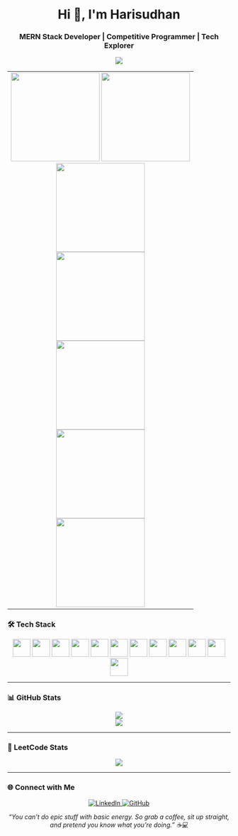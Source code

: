 <h1 align="center">Hi 👋, I'm Harisudhan</h1>
<h3 align="center">MERN Stack Developer | Competitive Programmer | Tech Explorer</h3>

<p align="center">
  <img src="https://readme-typing-svg.herokuapp.com?font=Fira+Code&size=22&pause=1000&color=00FFFF&center=true&vCenter=true&width=435&lines=Full+Stack+Developer;C%2B%2B+%7C+Java+%7C+SQL+%7C+DSA;React+%7C+MongoDB+%7C+Express+%7C+TailwindCSS;Problem+Solver+%7C+Lifelong+Learner" />
</p>

<table align="center">
  <tr>
    <td align="center">
      <!-- Previous GIFs -->
       <img src="https://media.giphy.com/media/v1.Y2lkPTc5MGI3NjExeDRlNGljcno1YjY1dDc1ZWFudmlscnM0anR3OWc2bXg2bnJsNWFjZSZlcD12MV9naWZzX3NlYXJjaCZjdD1n/a5viI92PAF89q/giphy.gif" width="200"/>
      <img src="https://media.giphy.com/media/v1.Y2lkPTc5MGI3NjExdXhuZzZkZ3Zya3hxaGJvZXRodW1oZGN0OGUwc285NjdtOGE0cjE2MCZlcD12MV9naWZzX3NlYXJjaCZjdD1n/CTX0ivSQbI78A/giphy.gif" width="200"/><br>
      <img src="https://media.giphy.com/media/UUNlWv7pmr516/giphy.gif" width="200"/><br>
      <img src="https://media.giphy.com/media/v1.Y2lkPTc5MGI3NjExZTlyb3g1MWFoejZxcXl3OTMyMXZ2cWYzZTAxMW9uOTliOXMzdzdmaSZlcD12MV9naWZzX3NlYXJjaCZjdD1n/pGVrRLHRzoRcQ/giphy.gif" width="200"/><br>
      <img src="https://media.giphy.com/media/v1.Y2lkPTc5MGI3NjExeHM4ZWE4YXM1aWEwbWpyM2h5eWw0czNlOXg3NGZ1Z3Nna3g3c2lxcyZlcD12MV9naWZzX3NlYXJjaCZjdD1n/VXJWhaO7afRe/giphy.gif" width="200"/><br>
      <img src="https://media.giphy.com/media/v1.Y2lkPTc5MGI3NjExNHJ4N2Y1bDN4czBtOWZva3J5ZXN3c2xrd2JmanFja3JldzA4a3pqNyZlcD12MV9naWZzX3NlYXJjaCZjdD1n/pUp9Nb1czvHMY/giphy.gif" width="200"/><br>
      <img src="https://media.giphy.com/media/v1.Y2lkPTc5MGI3NjExa3FtczB2dXdtZW1nbzR1Y3RtNjVsOHNmNzRkb3FraGRsOHZoOG1heSZlcD12MV9naWZzX3NlYXJjaCZjdD1n/q217GUnfKAmJlFcjBX/giphy.gif" width="200"/><br>
    </td>

  </tr>
</table>

### 🛠️ Tech Stack

<p align="center">
  <img src="https://cdn.jsdelivr.net/gh/devicons/devicon/icons/cplusplus/cplusplus-original.svg" width="40" />
  <img src="https://cdn.jsdelivr.net/gh/devicons/devicon/icons/java/java-original.svg" width="40" />
  <img src="https://cdn.jsdelivr.net/gh/devicons/devicon/icons/javascript/javascript-original.svg" width="40" />
  <img src="https://cdn.jsdelivr.net/gh/devicons/devicon/icons/react/react-original.svg" width="40" />
  <img src="https://cdn.jsdelivr.net/gh/devicons/devicon/icons/express/express-original.svg" width="40" />
  <img src="https://cdn.jsdelivr.net/gh/devicons/devicon/icons/mongodb/mongodb-original.svg" width="40" />
  <img src="https://cdn.jsdelivr.net/gh/devicons/devicon/icons/html5/html5-original.svg" width="40" />
  <img src="https://cdn.jsdelivr.net/gh/devicons/devicon/icons/css3/css3-original.svg" width="40" />
  <img src="https://cdn.jsdelivr.net/gh/devicons/devicon/icons/tailwindcss/tailwindcss-plain.svg" width="40" />
  <img src="https://cdn.jsdelivr.net/gh/devicons/devicon/icons/github/github-original.svg" width="40" />
  <img src="https://cdn.jsdelivr.net/gh/devicons/devicon/icons/vscode/vscode-original.svg" width="40" />
  <img src="https://cdn.jsdelivr.net/gh/devicons/devicon/icons/mysql/mysql-original.svg" width="40" />
</p>

---

### 📊 GitHub Stats

<p align="center">
  <img src="https://github-readme-stats.vercel.app/api?username=harisudhan8&show_icons=true&theme=tokyonight" />
  <br />
  <img src="https://github-readme-streak-stats.herokuapp.com?user=harisudhan8&theme=tokyonight" />
</p>

---

### 🧠 LeetCode Stats

<p align="center">
  <img src="https://leetcard.jacoblin.cool/harisudhan_008?theme=dark&font=baloo&extension=activity" />
</p>

---

### 🌐 Connect with Me

<p align="center">
  <a href="https://www.linkedin.com/in/hari-sudhan-234052256/" target="_blank">
    <img alt="LinkedIn" src="https://img.shields.io/badge/LinkedIn-blue?style=flat-square&logo=linkedin" />
  </a>
  <a href="https://github.com/harisudhan8" target="_blank">
    <img alt="GitHub" src="https://img.shields.io/badge/GitHub-black?style=flat-square&logo=github" />
  </a>
</p>

<p align="center"><em>“You can’t do epic stuff with basic energy. So grab a coffee, sit up straight, and pretend you know what you’re doing.” ☕💻</em></p>

